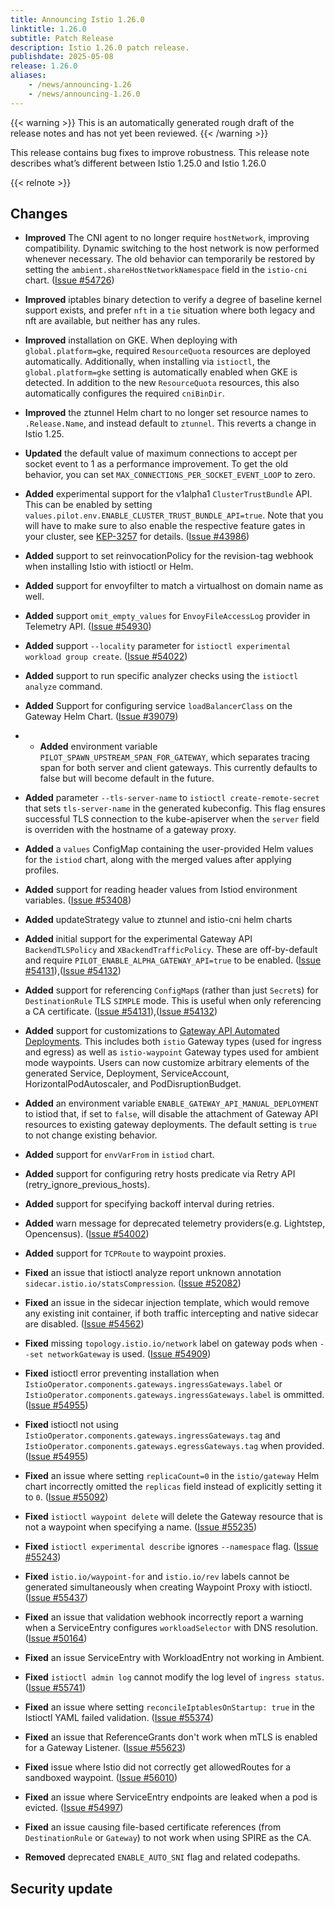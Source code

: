 ```yaml
---
title: Announcing Istio 1.26.0
linktitle: 1.26.0
subtitle: Patch Release
description: Istio 1.26.0 patch release.
publishdate: 2025-05-08
release: 1.26.0
aliases:
    - /news/announcing-1.26
    - /news/announcing-1.26.0
---
```


{{< warning >}}
This is an automatically generated rough draft of the release notes and has not yet been reviewed.
{{< /warning >}}

This release contains bug fixes to improve robustness. This release note describes what’s different between Istio 1.25.0 and Istio 1.26.0

{{< relnote >}}

## Changes


- **Improved** The CNI agent to no longer require `hostNetwork`, improving compatibility. Dynamic switching to the host network is now performed whenever necessary.
The old behavior can temporarily be restored by setting the `ambient.shareHostNetworkNamespace` field in the `istio-cni` chart.  ([Issue #54726](https://github.com/istio/istio/issues/54726))

- **Improved** iptables binary detection to verify a degree of baseline kernel support exists,
and prefer `nft` in a `tie` situation where both legacy and nft are available, but neither has any rules.
  

- **Improved** installation on GKE. When deploying with `global.platform=gke`, required `ResourceQuota` resources are deployed automatically.
Additionally, when installing via `istioctl`, the `global.platform=gke` setting is automatically enabled when GKE is detected.
In addition to the new `ResourceQuota` resources, this also automatically configures the required `cniBinDir`.
  

- **Improved** the ztunnel Helm chart to no longer set resource names to `.Release.Name`, and instead default to `ztunnel`.
This reverts a change in Istio 1.25.
  

- **Updated** the default value of maximum connections to accept per socket event to 1 as a performance improvement.
 To get the old behavior, you can set `MAX_CONNECTIONS_PER_SOCKET_EVENT_LOOP` to zero.  

- **Added** experimental support for the v1alpha1 `ClusterTrustBundle` API. This can be enabled by setting `values.pilot.env.ENABLE_CLUSTER_TRUST_BUNDLE_API=true`. Note that you will have to make sure to also enable the respective feature gates in your cluster, see [KEP-3257](https://github.com/kubernetes/enhancements/tree/master/keps/sig-auth/3257-cluster-trust-bundles) for details.
  ([Issue #43986](https://github.com/istio/istio/issues/43986))

- **Added** support to set reinvocationPolicy for the revision-tag webhook when installing Istio with istioctl or Helm.
  

- **Added** support for envoyfilter to match a virtualhost on domain name as well.
  

- **Added** support `omit_empty_values` for `EnvoyFileAccessLog` provider in Telemetry API.
  ([Issue #54930](https://github.com/istio/istio/issues/54930))

- **Added** support `--locality` parameter for `istioctl experimental workload group create`.
  ([Issue #54022](https://github.com/istio/istio/issues/54022))

- **Added** support to run specific analyzer checks using the `istioctl analyze` command.
  

- **Added** Support for configuring service `loadBalancerClass` on the Gateway Helm Chart.  ([Issue #39079](https://github.com/istio/istio/issues/39079))

- - **Added** environment variable `PILOT_SPAWN_UPSTREAM_SPAN_FOR_GATEWAY`, which separates tracing span for both server and client gateways.
This currently defaults to false but will become default in the future.
  

- **Added** parameter `--tls-server-name` to `istioctl create-remote-secret` that sets `tls-server-name` in the generated kubeconfig.
This flag ensures successful TLS connection to the kube-apiserver when the `server` field is overriden
with the hostname of a gateway proxy.
  

- **Added** a `values` ConfigMap containing the user-provided Helm values for the `istiod` chart, along with the merged values after applying profiles.
  

- **Added** support for reading header values from Istiod environment variables.
  ([Issue #53408](https://github.com/istio/istio/issues/53408))

- **Added** updateStrategy value to ztunnel and istio-cni helm charts
  

- **Added** initial support for the experimental Gateway API `BackendTLSPolicy` and `XBackendTrafficPolicy`.
These are off-by-default and require `PILOT_ENABLE_ALPHA_GATEWAY_API=true` to be enabled.
  ([Issue #54131](https://github.com/istio/istio/issues/54131)),([Issue #54132](https://github.com/istio/istio/issues/54132))

- **Added** support for referencing `ConfigMap`s (rather than just `Secret`s) for `DestinationRule` TLS `SIMPLE` mode.
This is useful when only referencing a CA certificate.
  ([Issue #54131](https://github.com/istio/istio/issues/54131)),([Issue #54132](https://github.com/istio/istio/issues/54132))

- **Added** support for customizations to [Gateway API Automated Deployments](https://istio.io/latest/docs/tasks/traffic-management/ingress/gateway-api/#automated-deployment).
This includes both `istio` Gateway types (used for ingress and egress) as well as `istio-waypoint` Gateway types used for ambient mode waypoints.
Users can now customize arbitrary elements of the generated Service, Deployment, ServiceAccount, HorizontalPodAutoscaler, and PodDisruptionBudget.
  

- **Added** an environment variable `ENABLE_GATEWAY_API_MANUAL_DEPLOYMENT` to istiod that, if set to `false`, will disable the attachment of Gateway API resources to existing gateway deployments. The default setting is `true` to not change existing behavior.  

- **Added** support for `envVarFrom` in `istiod` chart.
  

- **Added** support for configuring retry hosts predicate via Retry API (retry_ignore_previous_hosts).  

- **Added** support for specifying backoff interval during retries.  

- **Added** warn message for deprecated telemetry providers(e.g. Lightstep, Opencensus).
  ([Issue #54002](https://github.com/istio/istio/issues/54002))

- **Added** support for `TCPRoute` to waypoint proxies.
  



- **Fixed** an issue that istioctl analyze report unknown annotation `sidecar.istio.io/statsCompression`.
  ([Issue #52082](https://github.com/istio/istio/issues/52082))

- **Fixed** an issue in the sidecar injection template, which would remove any existing init container, if both traffic intercepting and native sidecar are disabled.
  ([Issue #54562](https://github.com/istio/istio/issues/54562))

- **Fixed** missing `topology.istio.io/network` label on gateway pods when `--set networkGateway` is used.
  ([Issue #54909](https://github.com/istio/istio/issues/54909))

- **Fixed** istioctl error preventing installation when `IstioOperator.components.gateways.ingressGateways.label` or `IstioOperator.components.gateways.ingressGateways.label` is ommitted.
  ([Issue #54955](https://github.com/istio/istio/issues/54955))

- **Fixed** istioctl not using `IstioOperator.components.gateways.ingressGateways.tag` and `IstioOperator.components.gateways.egressGateways.tag` when provided.
  ([Issue #54955](https://github.com/istio/istio/issues/54955))

- **Fixed** an issue where setting `replicaCount=0` in the `istio/gateway` Helm chart incorrectly omitted the `replicas` field instead of explicitly setting it to `0`.
  ([Issue #55092](https://github.com/istio/istio/issues/55092))

- **Fixed** `istioctl waypoint delete` will delete the Gateway resource that is not a waypoint when specifying a name.
  ([Issue #55235](https://github.com/istio/istio/issues/55235))

- **Fixed** `istioctl experimental describe` ignores `--namespace` flag.
  ([Issue #55243](https://github.com/istio/istio/issues/55243))

- **Fixed** `istio.io/waypoint-for` and `istio.io/rev` labels cannot be generated simultaneously when creating Waypoint Proxy with istioctl.
  ([Issue #55437](https://github.com/istio/istio/issues/55437))

- **Fixed** an issue that validation webhook incorrectly report a warning when a ServiceEntry configures `workloadSelector` with DNS resolution.
  ([Issue #50164](https://github.com/istio/istio/issues/50164))

- **Fixed** an issue ServiceEntry with WorkloadEntry not working in Ambient.
  

- **Fixed** `istioctl admin log` cannot modify the log level of `ingress status`.
  ([Issue #55741](https://github.com/istio/istio/issues/55741))

- **Fixed** an issue where setting `reconcileIptablesOnStartup: true` in the Istioctl YAML failed validation.
  ([Issue #55374](https://github.com/istio/istio/issues/55374))

- **Fixed** an issue that ReferenceGrants don't work when mTLS is enabled for a Gateway Listener.
  ([Issue #55623](https://github.com/istio/istio/issues/55623))

- **Fixed** issue where Istio did not correctly get allowedRoutes for a sandboxed waypoint.   ([Issue #56010](https://github.com/istio/istio/issues/56010))

- **Fixed** an issue where ServiceEntry endpoints are leaked when a pod is evicted.  ([Issue #54997](https://github.com/istio/istio/issues/54997))

- **Fixed** an issue causing file-based certificate references (from `DestinationRule` or `Gateway`) to not work when using SPIRE as the CA.
  


- **Removed** deprecated `ENABLE_AUTO_SNI` flag and related codepaths.
  



## Security update


